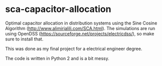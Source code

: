 # sca-capacitor-allocation

Optimal capacitor allocation in distribution systems using the Sine Cosine Algorithm (http://www.alimirjalili.com/SCA.html).
The simulations are run using OpenDSS (https://sourceforge.net/projects/electricdss/), so make sure to install that.

This was done as my final project for a electrical engineer degree.

The code is written in Python 2 and is a bit messy.
